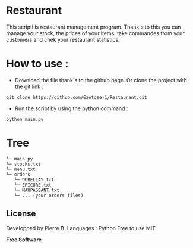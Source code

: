 # Restaurant


This scripti is restaurant management program. Thank's to this you can manage your stock, the prices of your items, take commandes from your customers and chek your restaurant statistics.

# How to use :
* Download the file thank's to the github page. Or clone the project with the git link :
```shell
git clone https://github.com/Ezotose-1/Restaurant.git
```

* Run the script by using the python command :
```shell
python main.py
```

# Tree
```
└─ main.py
└─ stocks.txt
└─ menu.txt
└─ orders
   └─ DUBELLAY.txt
   └─ EPICURE.txt
   └─ MAUPASSANT.txt
   └─ ... (your orders files)
```
   
License
----
Developped by Pierre B.
Languages : Python
Free to use
MIT


**Free Software**
